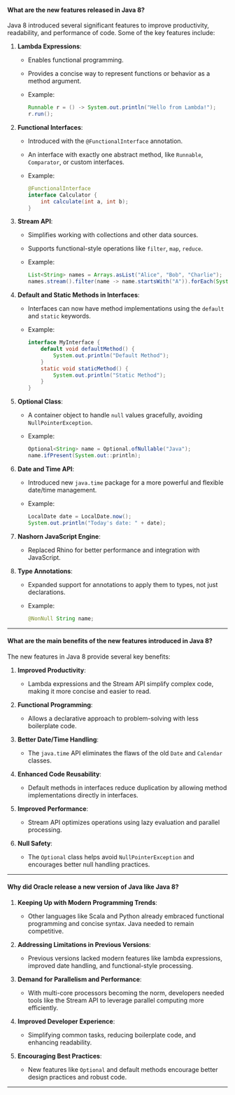 
#### **What are the new features released in Java 8?**

Java 8 introduced several significant features to improve productivity, readability, and performance of code. Some of the key features include:

1. **Lambda Expressions**:
    
    - Enables functional programming.
    - Provides a concise way to represent functions or behavior as a method argument.
    - Example:
        
        ```java
        Runnable r = () -> System.out.println("Hello from Lambda!");
        r.run();
        ```
        
2. **Functional Interfaces**:
    
    - Introduced with the `@FunctionalInterface` annotation.
    - An interface with exactly one abstract method, like `Runnable`, `Comparator`, or custom interfaces.
    - Example:
        
        ```java
        @FunctionalInterface
        interface Calculator {
            int calculate(int a, int b);
        }
        ```
        
3. **Stream API**:
    
    - Simplifies working with collections and other data sources.
    - Supports functional-style operations like `filter`, `map`, `reduce`.
    - Example:
        
        ```java
        List<String> names = Arrays.asList("Alice", "Bob", "Charlie");
        names.stream().filter(name -> name.startsWith("A")).forEach(System.out::println);
        ```
        
4. **Default and Static Methods in Interfaces**:
    
    - Interfaces can now have method implementations using the `default` and `static` keywords.
    - Example:
        
        ```java
        interface MyInterface {
            default void defaultMethod() {
                System.out.println("Default Method");
            }
            static void staticMethod() {
                System.out.println("Static Method");
            }
        }
        ```
        
5. **Optional Class**:
    
    - A container object to handle `null` values gracefully, avoiding `NullPointerException`.
    - Example:
        
        ```java
        Optional<String> name = Optional.ofNullable("Java");
        name.ifPresent(System.out::println);
        ```
        
6. **Date and Time API**:
    
    - Introduced new `java.time` package for a more powerful and flexible date/time management.
    - Example:
        
        ```java
        LocalDate date = LocalDate.now();
        System.out.println("Today's date: " + date);
        ```
        
7. **Nashorn JavaScript Engine**:
    
    - Replaced Rhino for better performance and integration with JavaScript.
8. **Type Annotations**:
    
    - Expanded support for annotations to apply them to types, not just declarations.
    - Example:
        
        ```java
        @NonNull String name;
        ```
        

---

#### **What are the main benefits of the new features introduced in Java 8?**

The new features in Java 8 provide several key benefits:

1. **Improved Productivity**:
    
    - Lambda expressions and the Stream API simplify complex code, making it more concise and easier to read.
2. **Functional Programming**:
    
    - Allows a declarative approach to problem-solving with less boilerplate code.
3. **Better Date/Time Handling**:
    
    - The `java.time` API eliminates the flaws of the old `Date` and `Calendar` classes.
4. **Enhanced Code Reusability**:
    
    - Default methods in interfaces reduce duplication by allowing method implementations directly in interfaces.
5. **Improved Performance**:
    
    - Stream API optimizes operations using lazy evaluation and parallel processing.
6. **Null Safety**:
    
    - The `Optional` class helps avoid `NullPointerException` and encourages better null handling practices.

---

#### **Why did Oracle release a new version of Java like Java 8?**

1. **Keeping Up with Modern Programming Trends**:
    
    - Other languages like Scala and Python already embraced functional programming and concise syntax. Java needed to remain competitive.
2. **Addressing Limitations in Previous Versions**:
    
    - Previous versions lacked modern features like lambda expressions, improved date handling, and functional-style processing.
3. **Demand for Parallelism and Performance**:
    
    - With multi-core processors becoming the norm, developers needed tools like the Stream API to leverage parallel computing more efficiently.
4. **Improved Developer Experience**:
    
    - Simplifying common tasks, reducing boilerplate code, and enhancing readability.
5. **Encouraging Best Practices**:
    
    - New features like `Optional` and default methods encourage better design practices and robust code.

---
